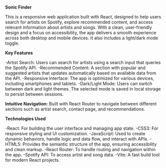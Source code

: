 **Sonic Finder**

This is a responsive web application built with React, designed to help users search for artists on Spotify, explore recommended content, and access relevant information about artists and songs. With a clean, user-friendly design and a focus on accessibility, the app delivers a smooth experience across both desktop and mobile devices. It also includes a light/dark mode toggle.

**Key Features**

-Artist Search: Users can search for artists using a search input that queries the Spotify API.
-Recommended Content: A section with popular and suggested artists that updates automatically based on available data from the API.
-Responsive Interface: The app is optimized for various devices, including smartphones and tablets.
-Dark/Light Mode: Users can switch between dark and light themes. The selected mode is saved in local storage to persist between sessions.

**Intuitive Navigation:** 
Built with React Router to navigate between different sections such as artist search, contact page, and recommendations.

**Technologies Used**

-React: For building the user interface and managing app state.
-CSS3: For responsive styling and UI customization.
-JavaScript: Used to create dynamic behaviors, handle logic and data flow, and interact with APIs.
-HTML5: Provides the semantic structure of the app, ensuring accessibility and clean markup.
-React Router: To handle routing and navigation within the app.
-Spotify API: To access artist and song data.
-Vite: A fast build tool for modern React projects.
